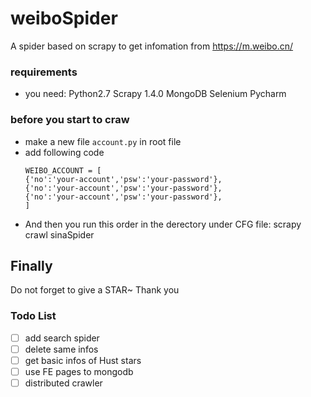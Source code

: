 # weiboSpider
A spider based on scrapy to get infomation from https://m.weibo.cn/

### requirements
- you need: Python2.7 Scrapy 1.4.0 MongoDB Selenium  Pycharm

### before you start to craw
- make a new file `account.py` in root file
- add following code
    ```
    WEIBO_ACCOUNT = [
    {'no':'your-account','psw':'your-password'},
    {'no':'your-account','psw':'your-password'},
    {'no':'your-account','psw':'your-password'},
    ]
    ```
- And then you run this order in the derectory under CFG file: scrapy crawl sinaSpider

## Finally  
Do not forget to give a STAR~ Thank you
### Todo List  
- [ ] add search spider
- [ ] delete same infos
- [ ] get basic infos of Hust stars
- [ ] use FE pages to mongodb
- [ ] distributed crawler
